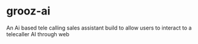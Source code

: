 # grooz-ai
An Ai based tele calling sales assistant build to allow users to interact to a telecaller AI through web
